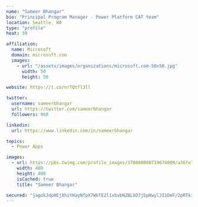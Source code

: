 ```yaml
---
name: "Sameer Bhangar"
bio: "Principal Program Manager - Power Platform CAT team"
location: Seattle, WA
type: "profile"
heat: 50

affiliation:
  name: Microsoft
  domain: microsoft.com
  images:
    - url: "/assets/images/organizations/microsoft.com-50x50.jpg"
      width: 50
      height: 50

website: https://t.co/nrTQtfl3ll

twitter:
  username: sameerbhangar
  url: https://twitter.com/sameerbhangar
  followers: 960

linkedin:
  url: https://www.linkedin.com/in/sameerbhangar

topics:
  - Power Apps

images:
  - url: https://pbs.twimg.com/profile_images/378800000719674009/a36fe7ddfab1778b76e5793772e43798_400x400.jpeg
    width: 400
    height: 400
    isCached: true
    title: "Sameer Bhangar"

secured: "jagokJdpHEjXhiYHayNfpX7WkTE2l1xbvbNZBLXO7j5pHwylJI1DeF/2pRTkieundDMDAyGMRu6WjcP8e1K5FKPzX8H4FxFK5Sa6zSHGa4nv0msQk1PhhtpEvfhY+oBmzW72eaScxuNJCtKfsGF9Az/YrLJwdlP/3W8Vt0l4WK66rOf+FVMvD1+3BXPIG8/+PQnENKL+ThbTOUp/nAkAxUJRMIMfLcoV3jWiZRfM7awcGqQVW7fO3hlO+QzphUG1RsFubs9dS+T3xsjT9BBsPhff7JP7dxAu7yCiY7K55gZ3BHCeS8CL7YETCFM2p6Vi8FSBpRGEOiBt769oN8eLvsI7SxkzbTOors+bk/v5JzKGmKno6Lt4Civ+J8TvIWBn5Nd5FObiP6Zie4n6adj+vQ==;bVBejFtoW9UWBOVCEnq2EA=="
---
```


